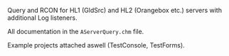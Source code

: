 Query and RCON for HL1 (GldSrc) and HL2 (Orangebox etc.) servers with additional Log listeners.

All documentation in the `AServerQuery.chm` file.

Example projects attached aswell (TestConsole, TestForms).
